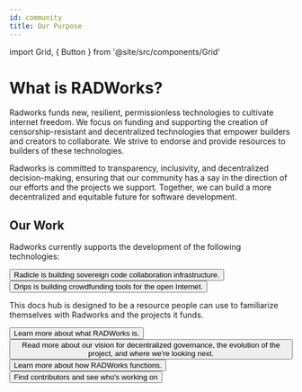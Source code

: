 ```yaml
---
id: community
title: Our Purpose
---
```


import Grid, { Button } from '@site/src/components/Grid'

# What is RADWorks?

Radworks funds new, resilient, permissionless technologies to cultivate internet freedom. We focus on funding and supporting the creation of censorship-resistant and decentralized technologies that empower builders and creators to collaborate. We strive to endorse and provide resources to builders of these technologies.

Radworks is committed to transparency, inclusivity, and decentralized decision-making, ensuring that our community has a say in the direction of our efforts and the projects we support. Together, we can build a more decentralized and equitable future for software development.

## Our Work

Radworks currently supports the development of the following technologies:

<Grid>
  <Button
    style={{gridColumn: '1 / span 12'}}
    href="https://radicle.xyz"
    title="Radicle"
    cta="radicle.xyz"
  >
    Radicle is building sovereign code collaboration infrastructure.
  </Button>
  <Button
    style={{gridColumn: '1 / span 12'}}
    href="https://drips.network"
    title="Drips"
    cta="drips.network"
  >
    Drips is building crowdfunding tools for the open Internet.
  </Button>
</Grid>

This docs hub is designed to be a resource people can use to familiarize themselves with Radworks and the projects it funds. 

<Grid>
  <Button
    style={{gridColumn: '1 / span 12'}}
    href="/community/ecosystem"
    title="Our Ecosystem"
  >
    Learn more about what RADWorks is.
  </Button>
  <Button
    style={{gridColumn: '1 / span 12'}}
    href="/community/our-story"
    title="Our Story"
  >
    Read more about our vision for decentralized governance, the evolution of the project, and where we're looking next.
  </Button>
  <Button
    style={{gridColumn: '1 / span 12'}}
    href="/community/governance-overview"
    title="Governance Overview"
  >
    Learn more about how RADWorks functions.
  </Button>
  <Button
    style={{gridColumn: '1 / span 12'}}
    href="/community/contributor-directory"
    title="Who We Are"
  >
    Find contributors and see who's working on
  </Button>
</Grid>




